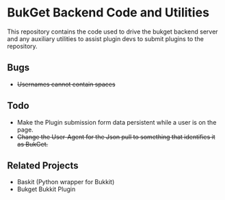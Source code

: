 BukGet Backend Code and Utilities
=================================
This repository contains the code used to drive the bukget backend server
and any auxiliary utilities to assist plugin devs to submit plugins to the
repository.

Bugs
----
* ~~Usernames cannot contain spaces~~

Todo
----
* Make the Plugin submission form data persistent while a user is on the page.
* ~~Change the User-Agent for the Json pull to something that identifies it 
  as BukGet.~~


Related Projects
----------------
* Baskit (Python wrapper for Bukkit)
* Bukget Bukkit Plugin